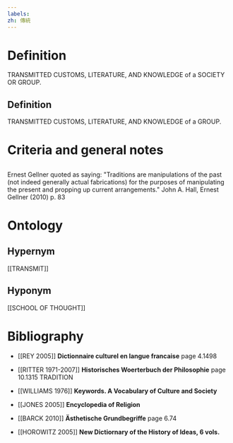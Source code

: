 ```yaml
---
labels: 
zh: 傳統
---
```


# Definition
TRANSMITTED CUSTOMS, LITERATURE, AND KNOWLEDGE of a SOCIETY OR GROUP.
## Definition
TRANSMITTED CUSTOMS, LITERATURE, AND KNOWLEDGE of a GROUP.
# Criteria and general notes
## 
Ernest Gellner quoted as saying: "Traditions are manipulations of the past (not indeed generally actual fabrications) for the purposes of manipulating the present and propping up current arrangements." John A. Hall, Ernest Gellner (2010) p. 83
# Ontology

## Hypernym
[[TRANSMIT]]
## Hyponym
[[SCHOOL OF THOUGHT]]
# Bibliography
- [[REY 2005]]
**Dictionnaire culturel en langue francaise** page 4.1498

- [[RITTER 1971-2007]]
**Historisches Woerterbuch der Philosophie** page 10.1315
TRADITION
- [[WILLIAMS 1976]]
**Keywords.  A Vocabulary of Culture and Society** 

- [[JONES 2005]]
**Encyclopedia of Religion** 

- [[BARCK 2010]]
**Ästhetische Grundbegriffe** page 6.74

- [[HOROWITZ 2005]]
**New Dictiornary of the History of Ideas, 6 vols.** 
